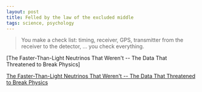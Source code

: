 ```yaml
---
layout: post
title: Felled by the law of the excluded middle
tags: science, psychology
---
```


> You make a check list: timing, receiver, GPS, transmitter from the receiver to the detector, ... you check everything.

[The Faster-Than-Light Neutrinos That Weren't -- The Data That Threatened to Break Physics]

[The Faster-Than-Light Neutrinos That Weren't -- The Data That Threatened to Break Physics](http://bit.ly/1EpVhIM)
